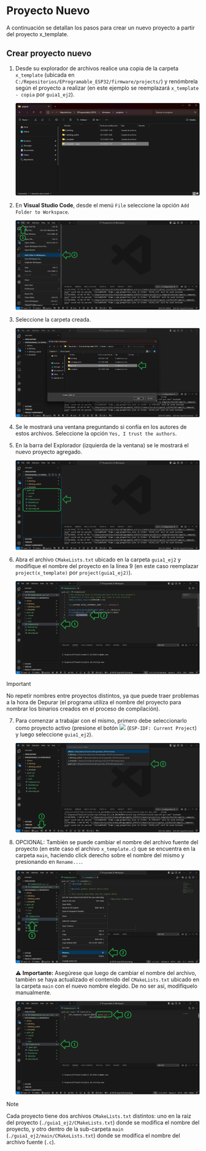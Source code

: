 # Proyecto Nuevo 

A continuación se detallan los pasos para crear un nuevo proyecto a partir del proyecto x_template.

## Crear proyecto nuevo

1. Desde su explorador de archivos realice una copia de la carpeta `x_template` (ubicada en `C:/Repositorios/EProgramable_ESP32/firmware/projects/`) 
y renómbrela según el proyecto a realizar (en este ejemplo se reemplazará `x_template - copia` por `guia1_ej2`).

	![proyecto1](./imágenes/proyecto1.png)
	
2. En **Visual Studio Code**, desde el menú `File` seleccione la opción `Add Folder to Workspace`.

	![proyecto2](./imágenes/proyecto2.png)
	
3. Seleccione la carpeta creada.

	![proyecto3](./imágenes/proyecto3.png)
	
4. Se le mostrará una ventana preguntando si confía en los autores de estos archivos. Seleccione la opción `Yes, I trust the authors`.

5. En la barra del Explorador (izquierda de la ventana) se le mostrará el nuevo proyecto agregado.

	![proyecto4](./imágenes/proyecto4.png)
	
6. Abra el archivo `CMakeLists.txt` ubicado en la carpeta `guia1_ej2` y modifique el nombre del proyecto en la línea 9 (en este caso reemplazar `project(x_template)` por `project(guia1_ej2)`).  

	![proyecto6](./imágenes/proyecto6.png)

> [!IMPORTANT]
> No repetir nombres entre proyectos distintos, ya que puede traer problemas a la hora de Depurar (el programa utiliza el nombre del proyecto para nombrar los binarios creados en el proceso de compilación).

7. Para comenzar a trabajar con el mismo, primero debe seleccionarlo como proyecto activo (presione el botón ![](https://raw.githubusercontent.com/microsoft/vscode-icons/2ca0f3225c1ecd16537107f60f109317fcfc3eb0/icons/dark/file-submodule.svg) (`ESP-IDF: Current Project`) y luego seleccione `guia1_ej2`).

	![proyecto5](./imágenes/proyecto5.png)

8. OPCIONAL: También se puede cambiar el nombre del archivo fuente del proyecto (en este caso el archivo `x_template.c`) que se encuentra en la carpeta `main`, haciendo click derecho sobre el nombre del mismo y presionando en `Rename...`. 

	![proyecto7](./imágenes/proyecto7.png)

    ⚠️ **Importante:** Asegúrese que luego de cambiar el nombre del archivo, también se haya actualizado el contenido del `CMakeLists.txt` ubicado en la carpeta `main` con el nuevo nombre elegido. De no ser así, modifíquelo manualmente.

    ![proyecto8](./imágenes/proyecto8.png)

> [!NOTE]
> Cada proyecto tiene dos archivos `CMakeLists.txt` distintos: uno en la raiz del proyecto (`./guia1_ej2/CMakeLists.txt`) donde se modifica el nombre del proyecto, y otro dentro de la sub-carpeta `main` (`./guia1_ej2/main/CMakeLists.txt`) donde se modifica el nombre del archivo fuente (`.c`).
